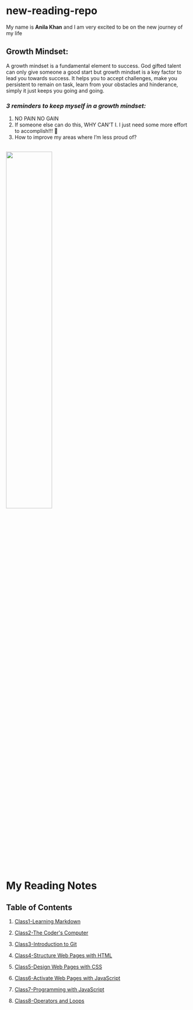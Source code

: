 
# new-reading-repo


My name is **Anila Khan** and I am very excited to be on the new journey of my life

## **Growth Mindset:**

  A growth mindset is a fundamental element to success. God gifted talent can only give someone a good start but growth mindset is a key factor to lead you   towards success. It helps you to accept challenges, make you persistent to remain on task, learn from your obstacles and hinderance, simply it just keeps you going and going.

 ### *3 reminders to keep myself in a growth mindset:*
 1.	NO PAIN NO GAIN
 2.	If someone else can do this, WHY CAN'T I. I just need some more effort to accomplish!!! 🥇
 3.	How to improve my areas where I’m less proud of?

 <br>

<img src= "https://i2.wp.com/mrschurch.net/wp-content/uploads/2018/02/GrowthMindsetPoster.jpg" width=50% heitht=50%>


# My Reading Notes


## Table of Contents

1. [Class1-Learning Markdown](/new-reading-repo/102/Class1/)

2. [Class2-The Coder's Computer](/new-reading-repo/102/Class2/)

3. [Class3-Introduction to Git](/new-reading-repo/102/Class3/)

4. [Class4-Structure Web Pages with HTML](/new-reading-repo/102/Class4/)

5. [Class5-Design Web Pages with CSS](/new-reading-repo/102/Class5/)

6. [Class6-Activate Web Pages with JavaScript](/new-reading-repo/102/Class6/)

7. [Class7-Programming with JavaScript](/new-reading-repo/102/Class7/)

8. [Class8-Operators and Loops](/new-reading-repo/102/Class8/)

